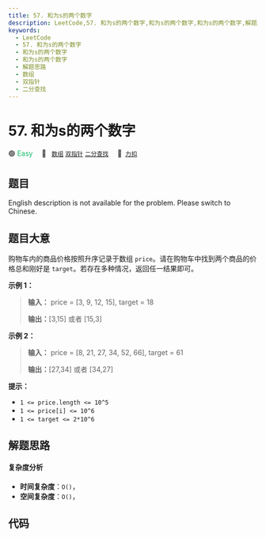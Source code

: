 ```yaml
---
title: 57. 和为s的两个数字
description: LeetCode,57. 和为s的两个数字,和为s的两个数字,和为s的两个数字,解题思路,数组,双指针,二分查找
keywords:
  - LeetCode
  - 57. 和为s的两个数字
  - 和为s的两个数字
  - 和为s的两个数字
  - 解题思路
  - 数组
  - 双指针
  - 二分查找
---
```


# 57. 和为s的两个数字

🟢 <font color=#15bd66>Easy</font>&emsp; 🔖&ensp; [`数组`](/tag/array.md) [`双指针`](/tag/two-pointers.md) [`二分查找`](/tag/binary-search.md)&emsp; 🔗&ensp;[`力扣`](https://leetcode.cn/problems/he-wei-sde-liang-ge-shu-zi-lcof)

## 题目

English description is not available for the problem. Please switch to
Chinese.


## 题目大意

购物车内的商品价格按照升序记录于数组 `price`。请在购物车中找到两个商品的价格总和刚好是 `target`。若存在多种情况，返回任一结果即可。

**示例 1：**

> 
> 
> 
> 
> 
> **输入：** price = [3, 9, 12, 15], target = 18
> 
> **输出：**[3,15] 或者 [15,3]
> 
> 

**示例 2：**

> 
> 
> 
> 
> 
> **输入：** price = [8, 21, 27, 34, 52, 66], target = 61
> 
> **输出：**[27,34] 或者 [34,27]
> 
> 



**提示：**

  * `1 <= price.length <= 10^5`
  * `1 <= price[i] <= 10^6`
  * `1 <= target <= 2*10^6`


## 解题思路

#### 复杂度分析

- **时间复杂度**：`O()`，
- **空间复杂度**：`O()`，

## 代码

```javascript

```
